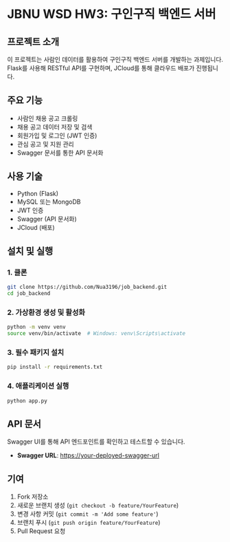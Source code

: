 # JBNU WSD HW3: 구인구직 백엔드 서버

## 프로젝트 소개
이 프로젝트는 사람인 데이터를 활용하여 구인구직 백엔드 서버를 개발하는 과제입니다. Flask를 사용해 RESTful API를 구현하며, JCloud를 통해 클라우드 배포가 진행됩니다.

## 주요 기능
- 사람인 채용 공고 크롤링
- 채용 공고 데이터 저장 및 검색
- 회원가입 및 로그인 (JWT 인증)
- 관심 공고 및 지원 관리
- Swagger 문서를 통한 API 문서화

## 사용 기술
- Python (Flask)
- MySQL 또는 MongoDB
- JWT 인증
- Swagger (API 문서화)
- JCloud (배포)

## 설치 및 실행
### 1. 클론
```bash
git clone https://github.com/Nua3196/job_backend.git
cd job_backend
```

### 2. 가상환경 생성 및 활성화
```bash
python -m venv venv
source venv/bin/activate  # Windows: venv\Scripts\activate
```

### 3. 필수 패키지 설치
```bash
pip install -r requirements.txt
```

### 4. 애플리케이션 실행
```bash
python app.py
```

## API 문서
Swagger UI를 통해 API 엔드포인트를 확인하고 테스트할 수 있습니다.

- **Swagger URL**: <https://your-deployed-swagger-url>

## 기여
1. Fork 저장소
2. 새로운 브랜치 생성 (`git checkout -b feature/YourFeature`)
3. 변경 사항 커밋 (`git commit -m 'Add some feature'`)
4. 브랜치 푸시 (`git push origin feature/YourFeature`)
5. Pull Request 요청